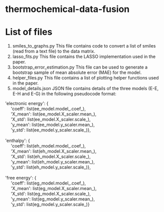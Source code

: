 # thermochemical-data-fusion

List of files
=============

1) smiles_to_graphs.py
    This file contains code to convert a list of smiles (read from a text file) to the data matrix.
2) lasso_fits.py
    This file contains the LASSO implementation used in the paper.
3) bootstrap_error_estimation.py
    This file can be used to generate a bootstrap sample of mean absolute error (MAE) for the model.
4) helper_files.py
    This file contains a list of plotting helper functions used in the paper.
5) model_details.json
    JSON file contains details of the three models (E-E, E-H and E-G) in the following pseudocode format:

<p>'electronic energy': {
<br>&emsp;	'coeff': list(ee_model.model_.coef_),
<br>&emsp;	'X_mean': list(ee_model.X_scaler.mean_),
<br>&emsp;	'X_std': list(ee_model.X_scaler.scale_),
<br>&emsp;	'y_mean': list(ee_model.y_scaler.mean_),
<br>&emsp;	'y_std': list(ee_model.y_scaler.scale_)},
<br>
<br>'enthalpy': {
<br>&emsp;	'coeff': list(eh_model.model_.coef_),
<br>&emsp;	'X_mean': list(eh_model.X_scaler.mean_),
<br>&emsp;	'X_std': list(eh_model.X_scaler.scale_),
<br>&emsp;	'y_mean': list(eh_model.y_scaler.mean_),
<br>&emsp;	'y_std': list(eh_model.y_scaler.scale_)},
<br>
<br>'free energy': 	{
<br>&emsp;	'coeff': list(eg_model.model_.coef_),
<br>&emsp;	'X_mean': list(eg_model.X_scaler.mean_),
<br>&emsp;	'X_std': list(eg_model.X_scaler.scale_),
<br>&emsp;	'y_mean': list(eg_model.y_scaler.mean_),
<br>&emsp;	'y_std': list(eg_model.y_scaler.scale_)}
</p>
